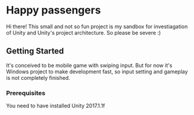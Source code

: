 # Happy passengers

Hi there!
This small and not so fun project is my sandbox for investiagation of Unity and Unity's project architecture.
So please be severe :)

## Getting Started

It's conceived to be mobile game with swiping input. But for now it's Windows project to make development fast, so input setting and gameplay is not completely finished. 

### Prerequisites

You need to have installed Unity 2017.1.1f
